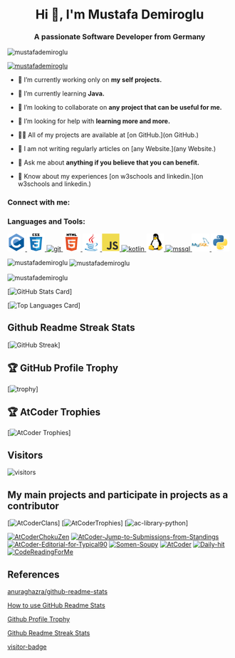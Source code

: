 <h1 align="center">Hi 👋, I'm Mustafa Demiroglu</h1>
<h3 align="center">A passionate Software Developer from Germany</h3>

<p align="left"> <img src="https://komarev.com/ghpvc/?username=mustafademiroglu&label=Profile%20views&color=0e75b6&style=flat" alt="mustafademiroglu" /> </p>

<p align="left"> <a href="https://github.com/ryo-ma/github-profile-trophy"><img src="https://github-profile-trophy.vercel.app/?username=mustafademiroglu" alt="mustafademiroglu" /></a> </p>

- 🔭 I’m currently working only on **my self projects.**

- 🌱 I’m currently learning **Java.**

- 👯 I’m looking to collaborate on **any project that can be useful for me.**

- 🤝 I’m looking for help with **learning more and more.**

- 👨‍💻 All of my projects are available at [on GitHub.](on GitHub.)

- 📝 I am not writing regularly articles on [any Website.](any Website.)

- 💬 Ask me about **anything if you believe that you can benefit.**

- 📄 Know about my experiences [on w3schools and linkedin.](on w3schools and linkedin.)

<h3 align="left">Connect with me:</h3>
<p align="left">
</p>

<h3 align="left">Languages and Tools:</h3>
<p align="left"> <a href="https://www.cprogramming.com/" target="_blank" rel="noreferrer"> <img src="https://raw.githubusercontent.com/devicons/devicon/master/icons/c/c-original.svg" alt="c" width="40" height="40"/> </a> <a href="https://www.w3schools.com/css/" target="_blank" rel="noreferrer"> <img src="https://raw.githubusercontent.com/devicons/devicon/master/icons/css3/css3-original-wordmark.svg" alt="css3" width="40" height="40"/> </a> <a href="https://git-scm.com/" target="_blank" rel="noreferrer"> <img src="https://www.vectorlogo.zone/logos/git-scm/git-scm-icon.svg" alt="git" width="40" height="40"/> </a> <a href="https://www.w3.org/html/" target="_blank" rel="noreferrer"> <img src="https://raw.githubusercontent.com/devicons/devicon/master/icons/html5/html5-original-wordmark.svg" alt="html5" width="40" height="40"/> </a> <a href="https://www.java.com" target="_blank" rel="noreferrer"> <img src="https://raw.githubusercontent.com/devicons/devicon/master/icons/java/java-original.svg" alt="java" width="40" height="40"/> </a> <a href="https://developer.mozilla.org/en-US/docs/Web/JavaScript" target="_blank" rel="noreferrer"> <img src="https://raw.githubusercontent.com/devicons/devicon/master/icons/javascript/javascript-original.svg" alt="javascript" width="40" height="40"/> </a> <a href="https://kotlinlang.org" target="_blank" rel="noreferrer"> <img src="https://www.vectorlogo.zone/logos/kotlinlang/kotlinlang-icon.svg" alt="kotlin" width="40" height="40"/> </a> <a href="https://www.linux.org/" target="_blank" rel="noreferrer"> <img src="https://raw.githubusercontent.com/devicons/devicon/master/icons/linux/linux-original.svg" alt="linux" width="40" height="40"/> </a> <a href="https://www.microsoft.com/en-us/sql-server" target="_blank" rel="noreferrer"> <img src="https://www.svgrepo.com/show/303229/microsoft-sql-server-logo.svg" alt="mssql" width="40" height="40"/> </a> <a href="https://www.mysql.com/" target="_blank" rel="noreferrer"> <img src="https://raw.githubusercontent.com/devicons/devicon/master/icons/mysql/mysql-original-wordmark.svg" alt="mysql" width="40" height="40"/> </a> <a href="https://www.python.org" target="_blank" rel="noreferrer"> <img src="https://raw.githubusercontent.com/devicons/devicon/master/icons/python/python-original.svg" alt="python" width="40" height="40"/> </a> </p>

<p><img align="left" src="https://github-readme-stats.vercel.app/api/top-langs?username=mustafademiroglu&show_icons=true&locale=en&layout=compact" alt="mustafademiroglu" /></p>

<p>&nbsp;<img align="center" src="https://github-readme-stats.vercel.app/api?username=mustafademiroglu&show_icons=true&locale=en" alt="mustafademiroglu" /></p>

<p><img align="center" src="https://github-readme-streak-stats.herokuapp.com/?user=mustafademiroglu&" alt="mustafademiroglu" /></p>

[![GitHub Stats Card](https://github-readme-stats.vercel.app/api?username=mustafademiroglu&show_icons=true&theme=tokyonight&count_private=true)]

[![Top Languages Card](https://github-readme-stats.vercel.app/api/top-langs/?username=mustafademiroglu&layout=compact)]

## Github Readme Streak Stats

[![GitHub Streak](https://github-readme-streak-stats.herokuapp.com/?user=mustafademiroglu&theme=dark)]

## 🏆 GitHub Profile Trophy

[![trophy](https://github-profile-trophy.vercel.app/?username=mustafademiroglu&theme=monokai&margin-w=15&margin-h=15)]

## 🏆 AtCoder Trophies

[![AtCoder Trophies](https://atcoder-trophies.vercel.app/api/v1/atcoder?username=mustafademiroglu&theme=monokai&rank=SSS,SS,S,AAA,AA,A&column=6&margin_h=15&margin_w=15)]

## Visitors

![visitors](https://visitor-badge.glitch.me/badge?page_id=mustafademiroglu)

## My main projects and participate in projects as a contributor

[![AtCoderClans](https://github-readme-stats.vercel.app/api/pin/?username=mustafademiroglu&repo=AtCoderClans&theme=tokyonight)]
[![AtCoderTrophies](https://github-readme-stats.vercel.app/api/pin/?username=mustafademiroglu&repo=AtCoderTrophies&theme=tokyonight)]
[![ac-library-python](https://github-readme-stats.vercel.app/api/pin/?username=mustafademiroglu&repo=ac-library-python&show_owner=true&theme=tokyonight)]




[![AtCoderChokuZen](https://github-readme-stats.vercel.app/api/pin/?username=KATO-Hiro&repo=AtCoderChokuZen&theme=tokyonight)](https://github.com/KATO-Hiro/AtCoderChokuZen)
[![AtCoder-Jump-to-Submissions-from-Standings](https://github-readme-stats.vercel.app/api/pin/?username=KATO-Hiro&repo=AtCoder-Jump-to-Submissions-from-Standings&theme=tokyonight)](https://github.com/KATO-Hiro/AtCoder-Jump-to-Submissions-from-Standings)
[![AtCoder-Editorial-for-Typical90](https://github-readme-stats.vercel.app/api/pin/?username=KATO-Hiro&repo=AtCoder-Editorial-for-Typical90&theme=tokyonight)](https://github.com/KATO-Hiro/AtCoder-Editorial-for-Typical90)
[![Somen-Soupy](https://github-readme-stats.vercel.app/api/pin/?username=KATO-Hiro&repo=Somen-Soupy&theme=tokyonight)](https://github.com/KATO-Hiro/Somen-Soupy)
[![AtCoder](https://github-readme-stats.vercel.app/api/pin/?username=KATO-Hiro&repo=AtCoder&theme=tokyonight)](https://github.com/KATO-Hiro/AtCoder)
[![Daily-hit](https://github-readme-stats.vercel.app/api/pin/?username=KATO-Hiro&repo=Daily-hit&theme=tokyonight)](https://github.com/KATO-Hiro/Daily-hit)
[![CodeReadingForMe](https://github-readme-stats.vercel.app/api/pin/?username=KATO-Hiro&repo=CodeReadingForMe&theme=tokyonight)](https://github.com/KATO-Hiro/CodeReadingForMe)

## References

[anuraghazra/github-readme-stats](https://github.com/anuraghazra/github-readme-stats)

[How to use GitHub Readme Stats](https://qiita.com/zizi4n5/items/f8076cb25bbf64a9bc1c)

[Github Profile Trophy](https://github.com/ryo-ma/github-profile-trophy)

[Github Readme Streak Stats](https://github.com/DenverCoder1/github-readme-streak-stats)

[visitor-badge](https://github.com/jwenjian/visitor-badge)
